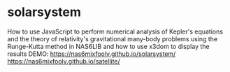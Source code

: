# solarsystem
How to use JavaScript to perform numerical analysis of Kepler's equations and the theory of relativity's gravitational many-body problems using the Runge-Kutta method in NAS6LIB and how to use x3dom to display the results
DEMO:
https://nas6mixfoolv.github.io/solarsystem/
https://nas6mixfoolv.github.io/satellite/

